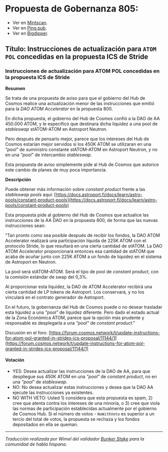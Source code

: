 # Propuesta de Gobernanza 805:

- Ver en [Mintscan](https://www.mintscan.io/cosmos/proposals/805).
- Ver en [Ping.pub](https://ping.pub/cosmos/gov/805).
- Ver en [Bigdipper](https://bigdipper.live/cosmos/proposals/805).

## Título: Instrucciones de actualización para `ATOM POL` concedidas en la propuesta ICS de Stride

### Instrucciones de actualización para ATOM POL concedidas en la propuesta ICS de Stride

**Resumen**

Se trata de una propuesta de aviso para que el gobierno del Hub de Cosmos realice una actualización menor de las instrucciones que emitió para la _DAO ATOM Accelerator_ en la propuesta 800.

En dicha propuesta, el gobierno del Hub de Cosmos confió a la DAO de AA 450.000 ATOM, y le especificó que destinara dicha liquidez a una pool de _stableswap_ stATOM-ATOM en Astroport Neutron.

Pero después de pensarlo mejor, parece que los intereses del Hub de Cosmos estarían mejor servidos si los 450K ATOM se utilizaran en una _"pool"_ de suministro constante stATOM-ATOM en Astroport Neutron, y no en una _"pool"_ de intercambio _stableswap_.

Esta propuesta de aviso simplemente pide al Hub de Cosmos que autorice este cambio de planes de muy poca importancia.

**Descripción**

Puede obtener más información sobre _constant product_ frente a las _stableswap pools_ aquí: [https://docs.astroport.fi/docs/learn/astro-pools/constant-product-pools](https://docs.astroport.fi/docs/learn/astro-pools/constant-product-pools)

Esta propuesta pide al gobierno del Hub de Cosmos que actualice las instrucciones de la AA DAO en la propuesta 800, de forma que las nuevas instrucciones sean:

"Tan pronto como sea posible después de recibir los fondos, la DAO ATOM Accelerator realizará una participación líquida de 225K ATOM con el protocolo Stride, lo que resultará en una cierta cantidad de stATOM. La DAO ATOM Accelerator proporcionará entonces esa cantidad de stATOM que acaba de acuñar junto con 225K ATOM a un fondo de liquidez en el sistema de Astroport en Neutron.

La pool será stATOM-ATOM. Será el tipo de pool de _constant product_, con la comisión estándar de swap del 0,3%.

Al proporcionar esta liquidez, la DAO de ATOM Accelerator recibirá una cierta cantidad de LP tokens de Astroport. Los conservará, y no los vinculará en el contrato generador de Astroport.

En el futuro, la gobernanza del Hub de Cosmos puede o no desear trasladar esta liquidez a una _"pool"_ de liquidez diferente. Pero dado el estado actual de la Zona Económica ATOM, parece que la opción más prudente y responsable es desplegarla a una _"pool"_ de _constant product_."

Discusión en el foro: [https://forum.cosmos.network/t/update-instructions-for-atom-pol-granted-in-strides-ics-proposal/11144/1](https://forum.cosmos.network/t/update-instructions-for-atom-pol-granted-in-strides-ics-proposal/11144/1)

#### Votación

- YES: Desea actualizar las instrucciones de la DAO de AA, para que despliegue sus 450K ATOM en una _"pool"_ de _constant product_, no en una _"pool"_ de _stableswap_.
- NO: No desea actualizar estas instrucciones y desea que la DAO AA ejecute las instrucciones ya existentes.
- NO WITH VETO: Usted 1) considera que esta propuesta es spam, 2) cree que atenta contra los intereses de una minoría, o 3) cree que viola las normas de participación establecidas actualmente por el gobierno de Cosmos Hub. Si el número de votos - `NoWithVeto` es superior a un tercio del total de votos, la propuesta se rechaza y los fondos depositados en ella se queman.


_______________ 
_Traducción realizada por Wimel del validador [Bunker Stake](https://www.bunkerstake.io/) para la comunidad de habla hispana_.

